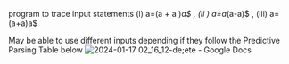program to trace
input statements (i) a=(a + a )*a$ , (ii ) a=a*(a-a)$ , (iii) a=(a+a)a$

May be able to use different inputs depending if they follow the Predictive Parsing Table below 
![2024-01-17 02_16_12-de;ete - Google Docs](https://github.com/dndy9/Python-Predictive-Parsing-Table-Compiler/assets/144296043/c55a7f1e-2428-4e6e-b786-8936ad9b3b0f)
